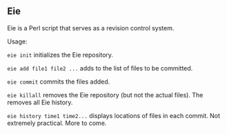 Eie
---
Eie is a Perl script that serves as a revision control system.

Usage:

`eie init` initializes the Eie repository.

`eie add file1 file2 ...` adds to the list of files to be committed.

`eie commit` commits the files added.

`eie killall` removes the Eie repository (but not the actual files). The removes all Eie history.

`eie history time1 time2...` displays locations of files in each commit. Not extremely practical.
More to come.
